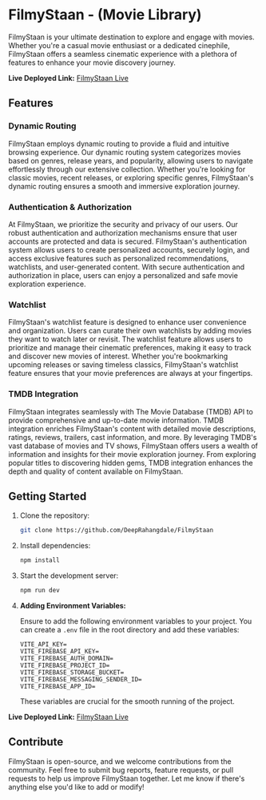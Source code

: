 # FilmyStaan - (Movie Library)

FilmyStaan is your ultimate destination to explore and engage with movies. Whether you're a casual movie enthusiast or a dedicated cinephile, FilmyStaan offers a seamless cinematic experience with a plethora of features to enhance your movie discovery journey.

**Live Deployed Link:** [FilmyStaan Live](https://filmy-staan.vercel.app/)

## Features

### Dynamic Routing

FilmyStaan employs dynamic routing to provide a fluid and intuitive browsing experience. Our dynamic routing system categorizes movies based on genres, release years, and popularity, allowing users to navigate effortlessly through our extensive collection. Whether you're looking for classic movies, recent releases, or exploring specific genres, FilmyStaan's dynamic routing ensures a smooth and immersive exploration journey.

### Authentication & Authorization

At FilmyStaan, we prioritize the security and privacy of our users. Our robust authentication and authorization mechanisms ensure that user accounts are protected and data is secured. FilmyStaan's authentication system allows users to create personalized accounts, securely login, and access exclusive features such as personalized recommendations, watchlists, and user-generated content. With secure authentication and authorization in place, users can enjoy a personalized and safe movie exploration experience.

### Watchlist

FilmyStaan's watchlist feature is designed to enhance user convenience and organization. Users can curate their own watchlists by adding movies they want to watch later or revisit. The watchlist feature allows users to prioritize and manage their cinematic preferences, making it easy to track and discover new movies of interest. Whether you're bookmarking upcoming releases or saving timeless classics, FilmyStaan's watchlist feature ensures that your movie preferences are always at your fingertips.

### TMDB Integration

FilmyStaan integrates seamlessly with The Movie Database (TMDB) API to provide comprehensive and up-to-date movie information. TMDB integration enriches FilmyStaan's content with detailed movie descriptions, ratings, reviews, trailers, cast information, and more. By leveraging TMDB's vast database of movies and TV shows, FilmyStaan offers users a wealth of information and insights for their movie exploration journey. From exploring popular titles to discovering hidden gems, TMDB integration enhances the depth and quality of content available on FilmyStaan.

## Getting Started

1. Clone the repository:

   ```bash
   git clone https://github.com/DeepRahangdale/FilmyStaan
   ```

2. Install dependencies:

   ```bash
   npm install
   ```

3. Start the development server:

   ```bash
   npm run dev
   ```

4. **Adding Environment Variables:**

   Ensure to add the following environment variables to your project. You can create a `.env` file in the root directory and add these variables:

   ```plaintext
   VITE_API_KEY=
   VITE_FIREBASE_API_KEY=
   VITE_FIREBASE_AUTH_DOMAIN=
   VITE_FIREBASE_PROJECT_ID=
   VITE_FIREBASE_STORAGE_BUCKET=
   VITE_FIREBASE_MESSAGING_SENDER_ID=
   VITE_FIREBASE_APP_ID=
   ```

   These variables are crucial for the smooth running of the project.

**Live Deployed Link:** [FilmyStaan Live](https://filmy-staan.vercel.app/)

## Contribute

FilmyStaan is open-source, and we welcome contributions from the community. Feel free to submit bug reports, feature requests, or pull requests to help us improve FilmyStaan together.
Let me know if there's anything else you'd like to add or modify!
